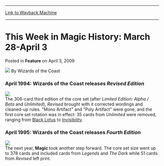 
---
[Link to Wayback Machine](https://web.archive.org/web/20220125175512/https://magic.wizards.com/en/articles/archive/feature/week-magic-history-march-28-april-3-2009-04-03)

[_metadata_:author]:- "Wizards of the Coast"
[_metadata_:description]:- "April 1994: Wizards of the Coast releases Revised Edition The 306-card third edition of the core set (after Limited Edition: Alpha / Beta and Unlimited), Revised brought with it corrected wordings and cleaned-up rules. `Mono Artifact` and `Poly Artifact` were gone, and the first core set rotation was in effect: 35 cards from Unlimited were removed, ranging from Black Lotus to"
[_metadata_:generator]:- "Drupal 7 (http://drupal.org)"
[_metadata_:publish_date]:- "2009-04-03"
[_metadata_:title]:- "This Week in Magic History: March 28-April 3"
[_metadata_:wayback_capture_timestamp]:- "2022-01-25 17:55:12+00:00"
[_metadata_:wayback_raw_url]:- "https://web.archive.org/web/20220125175512id_/https://magic.wizards.com/en/articles/archive/feature/week-magic-history-march-28-april-3-2009-04-03"
[_metadata_:wayback_url]:- "https://magic.wizards.com/en/articles/archive/feature/week-magic-history-march-28-april-3-2009-04-03"
---


This Week in Magic History: March 28-April 3
============================================



 Posted in **Feature**
 on April 3, 2009 






![](https://media.magic.wizards.com/styles/auth_small/public/images/person/wizards_author.jpg)
By Wizards of the Coast











### April 1994: Wizards of the Coast releases *Revised Edition*


![](https://media.magic.wizards.com/image_legacy_migration/mtg/images/daily/activity/160_revised.jpg)  
The 306-card third edition of the core set (after *Limited Edition: Alpha / Beta* and *Unlimited*), *Revised* brought with it corrected wordings and cleaned-up rules. "Mono Artifact" and "Poly Artifact" were gone, and the first core set rotation was in effect: 35 cards from *Unlimited* were removed, ranging from [Black Lotus](https://gatherer.wizards.com/Pages/Card/Details.aspx?name=Black+Lotus) to [Invisibility](https://gatherer.wizards.com/Pages/Card/Details.aspx?name=Invisibility).


### April 1995: Wizards of the Coast releases *Fourth Edition*


![](https://media.magic.wizards.com/image_legacy_migration/mtg/images/daily/activity/160_fourth.jpg)  
The next year, **Magic** took another step forward. The core set size went up to 378 cards and included cards from *Legends* and *The Dark* while 51 cards from *Revised* left print.







